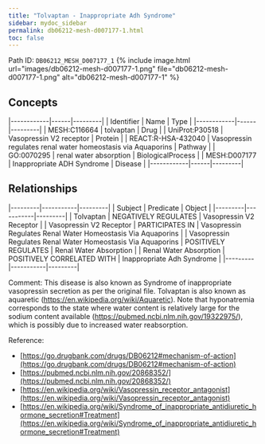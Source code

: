 ```yaml
---
title: "Tolvaptan - Inappropriate Adh Syndrome"
sidebar: mydoc_sidebar
permalink: db06212-mesh-d007177-1.html
toc: false 
---
```



Path ID: `DB06212_MESH_D007177_1`
{% include image.html url="images/db06212-mesh-d007177-1.png" file="db06212-mesh-d007177-1.png" alt="db06212-mesh-d007177-1" %}

## Concepts

|------------|------|---------|
| Identifier | Name | Type    |
|------------|------|---------|
| MESH:C116664 | tolvaptan | Drug |
| UniProt:P30518 | Vasopressin V2 receptor | Protein |
| REACT:R-HSA-432040 | Vasopressin regulates renal water homeostasis via Aquaporins | Pathway |
| GO:0070295 | renal water absorption | BiologicalProcess |
| MESH:D007177 | Inappropriate ADH Syndrome | Disease |
|------------|------|---------|

## Relationships

|---------|-----------|---------|
| Subject | Predicate | Object  |
|---------|-----------|---------|
| Tolvaptan | NEGATIVELY REGULATES | Vasopressin V2 Receptor |
| Vasopressin V2 Receptor | PARTICIPATES IN | Vasopressin Regulates Renal Water Homeostasis Via Aquaporins |
| Vasopressin Regulates Renal Water Homeostasis Via Aquaporins | POSITIVELY REGULATES | Renal Water Absorption |
| Renal Water Absorption | POSITIVELY CORRELATED WITH | Inappropriate Adh Syndrome |
|---------|-----------|---------|

Comment: This disease is also known as Syndrome of inappropriate vasopressin secretion as per the original file. Tolvaptan is also known as aquaretic (https://en.wikipedia.org/wiki/Aquaretic). Note that hyponatremia corresponds to the state where water content is relatively large for the sodium content available (https://pubmed.ncbi.nlm.nih.gov/19322975/), which is possibly due to increased water reabsorption.

Reference: 
  - [https://go.drugbank.com/drugs/DB06212#mechanism-of-action](https://go.drugbank.com/drugs/DB06212#mechanism-of-action)
  - [https://pubmed.ncbi.nlm.nih.gov/20868352/](https://pubmed.ncbi.nlm.nih.gov/20868352/)
  - [https://en.wikipedia.org/wiki/Vasopressin_receptor_antagonist](https://en.wikipedia.org/wiki/Vasopressin_receptor_antagonist)
  - [https://en.wikipedia.org/wiki/Syndrome_of_inappropriate_antidiuretic_hormone_secretion#Treatment](https://en.wikipedia.org/wiki/Syndrome_of_inappropriate_antidiuretic_hormone_secretion#Treatment)
